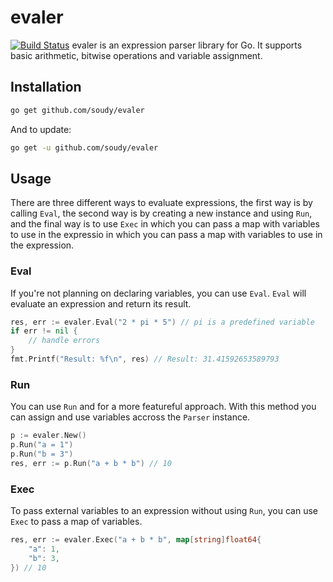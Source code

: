 # evaler
[![Build Status](https://travis-ci.org/soudy/evaler.svg?branch=master)](https://travis-ci.org/soudy/evaler)
evaler is an expression parser library for Go. It supports basic arithmetic,
bitwise operations and variable assignment.

## Installation
```bash
go get github.com/soudy/evaler
```

And to update:
```bash
go get -u github.com/soudy/evaler
```

## Usage
There are three different ways to evaluate expressions, the first way is by
calling `Eval`, the second way is by creating a new instance and using `Run`,
and the final way is to use `Exec` in which you can pass a map with variables to
use in the expressio in which you can pass a map with variables to use in the
expression.

### Eval
If you're not planning on declaring variables, you can use `Eval`. `Eval`
will evaluate an expression and return its result.

```go
res, err := evaler.Eval("2 * pi * 5") // pi is a predefined variable
if err != nil {
    // handle errors
}
fmt.Printf("Result: %f\n", res) // Result: 31.41592653589793
```

### Run
You can use `Run` and for a more featureful approach. With this method you can
assign and use variables accross the `Parser` instance.

```go
p := evaler.New()
p.Run("a = 1")
p.Run("b = 3")
res, err := p.Run("a + b * b") // 10
```

### Exec
To pass external variables to an expression without using `Run`, you can use
`Exec` to pass a map of variables.

```go
res, err := evaler.Exec("a + b * b", map[string]float64{
    "a": 1,
    "b": 3,
}) // 10
```
